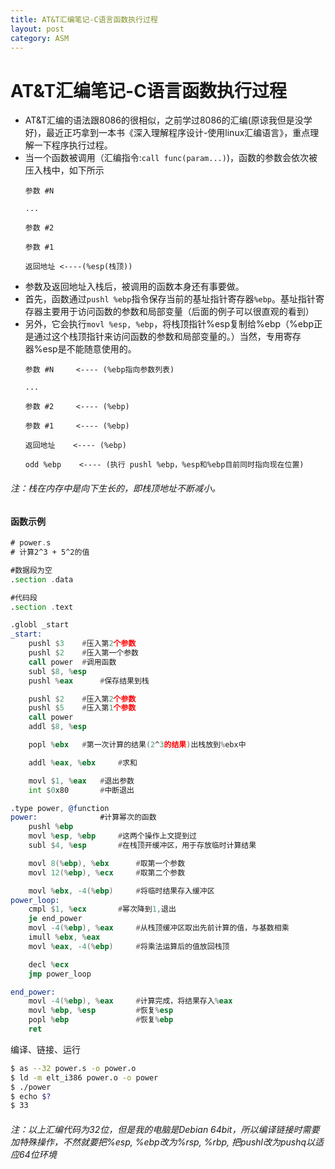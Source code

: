 ```yaml
---
title: AT&T汇编笔记-C语言函数执行过程
layout: post
category: ASM
---
```


# AT&T汇编笔记-C语言函数执行过程

- AT&T汇编的语法跟8086的很相似，之前学过8086的汇编(原谅我但是没学好)，最近正巧拿到一本书《深入理解程序设计-使用linux汇编语言》，重点理解一下程序执行过程。
- 当一个函数被调用（汇编指令:`call func(param...)`)，函数的参数会依次被压入栈中，如下所示
    ```
    参数 #N
    
    ...
    
    参数 #2
    
    参数 #1
    
    返回地址 <----(%esp(栈顶))
    ```
- 参数及返回地址入栈后，被调用的函数本身还有事要做。
- 首先，函数通过```pushl %ebp```指令保存当前的基址指针寄存器`%ebp`。基址指针寄存器主要用于访问函数的参数和局部变量（后面的例子可以很直观的看到）
- 另外，它会执行```movl %esp, %ebp```，将栈顶指针%esp复制给%ebp（%ebp正是通过这个栈顶指针来访问函数的参数和局部变量的。）当然，专用寄存器%esp是不能随意使用的。
    ```
    参数 #N     <---- (%ebp指向参数列表)
    
    ...
    
    参数 #2     <---- (%ebp)
    
    参数 #1     <---- (%ebp)
    
    返回地址    <---- (%ebp)
    
    odd %ebp    <---- (执行 pushl %ebp，%esp和%ebp目前同时指向现在位置)
    ```
###### 注：栈在内存中是向下生长的，即栈顶地址不断减小。

#### 函数示例

```asm
# power.s
# 计算2^3 + 5^2的值

#数据段为空
.section .data

#代码段
.section .text

.globl _start
_start:
    pushl $3	#压入第2个参数
	pushl $2    #压入第一个参数
	call power  #调用函数
	subl $8, %esp
	pushl %eax      #保存结果到栈

	pushl $2    #压入第2个参数
	pushl $5    #压入第1个参数
	call power 
	addl $8, %esp 

	popl %ebx   #第一次计算的结果(2^3的结果)出栈放到%ebx中

	addl %eax, %ebx     #求和

	movl $1, %eax   #退出参数
	int $0x80       #中断退出

.type power, @function
power:              #计算幂次的函数
	pushl %ebp
	movl %esp, %ebp     #这两个操作上文提到过
	subl $4, %esp       #在栈顶开缓冲区，用于存放临时计算结果

	movl 8(%ebp), %ebx      #取第一个参数
	movl 12(%ebp), %ecx     #取第二个参数

	movl %ebx, -4(%ebp)     #将临时结果存入缓冲区
power_loop:
	cmpl $1, %ecx       #幂次降到1,退出
	je end_power
	movl -4(%ebp), %eax     #从栈顶缓冲区取出先前计算的值，与基数相乘
	imull %ebx, %eax
	movl %eax, -4(%ebp)     #将乘法运算后的值放回栈顶

	decl %ecx
	jmp power_loop

end_power:
	movl -4(%ebp), %eax     #计算完成，将结果存入%eax
	movl %ebp, %esp         #恢复%esp
	popl %ebp               #恢复%ebp
	ret
```

编译、链接、运行
```sh
$ as --32 power.s -o power.o
$ ld -m elt_i386 power.o -o power
$ ./power
$ echo $?
$ 33
```

###### 注：以上汇编代码为32位，但是我的电脑是Debian 64bit，所以编译链接时需要加特殊操作，不然就要把%esp, %ebp改为%rsp, %rbp, 把pushl改为pushq以适应64位环境


